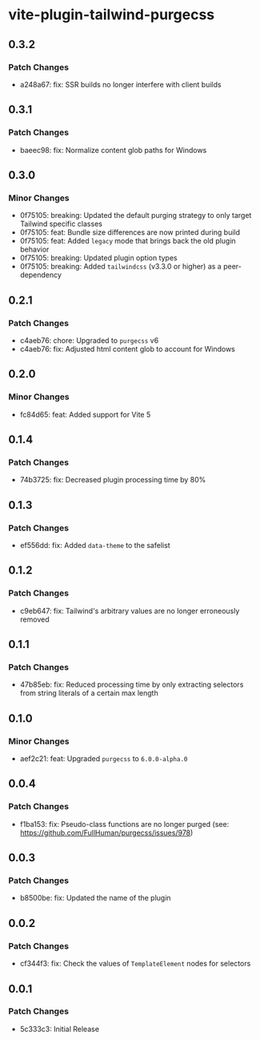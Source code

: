 # vite-plugin-tailwind-purgecss

## 0.3.2

### Patch Changes

- a248a67: fix: SSR builds no longer interfere with client builds

## 0.3.1

### Patch Changes

- baeec98: fix: Normalize content glob paths for Windows

## 0.3.0

### Minor Changes

- 0f75105: breaking: Updated the default purging strategy to only target Tailwind specific classes
- 0f75105: feat: Bundle size differences are now printed during build
- 0f75105: feat: Added `legacy` mode that brings back the old plugin behavior
- 0f75105: breaking: Updated plugin option types
- 0f75105: breaking: Added `tailwindcss` (v3.3.0 or higher) as a peer-dependency

## 0.2.1

### Patch Changes

- c4aeb76: chore: Upgraded to `purgecss` v6
- c4aeb76: fix: Adjusted html content glob to account for Windows

## 0.2.0

### Minor Changes

- fc84d65: feat: Added support for Vite 5

## 0.1.4

### Patch Changes

- 74b3725: fix: Decreased plugin processing time by 80%

## 0.1.3

### Patch Changes

- ef556dd: fix: Added `data-theme` to the safelist

## 0.1.2

### Patch Changes

- c9eb647: fix: Tailwind's arbitrary values are no longer erroneously removed

## 0.1.1

### Patch Changes

- 47b85eb: fix: Reduced processing time by only extracting selectors from string literals of a certain max length

## 0.1.0

### Minor Changes

- aef2c21: feat: Upgraded `purgecss` to `6.0.0-alpha.0`

## 0.0.4

### Patch Changes

- f1ba153: fix: Pseudo-class functions are no longer purged (see: https://github.com/FullHuman/purgecss/issues/978)

## 0.0.3

### Patch Changes

- b8500be: fix: Updated the name of the plugin

## 0.0.2

### Patch Changes

- cf344f3: fix: Check the values of `TemplateElement` nodes for selectors

## 0.0.1

### Patch Changes

- 5c333c3: Initial Release
